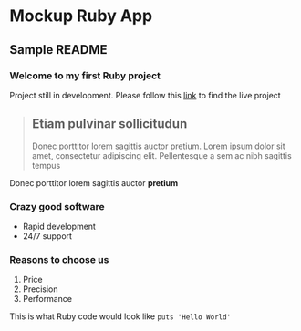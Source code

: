 Mockup Ruby App
===============

Sample README 
-----------------

### Welcome to my first Ruby project

Project still in development. Please follow this [link](http://mockupruby.herokuapp.com/) to find the live project

> ## Etiam pulvinar sollicitudun
>
>Donec porttitor lorem sagittis auctor pretium. Lorem ipsum dolor sit amet, consectetur adipiscing elit. Pellentesque a sem ac nibh sagittis tempus

Donec porttitor lorem sagittis auctor **pretium**

### Crazy good software
- Rapid development
- 24/7 support

### Reasons to choose us
1. Price
2. Precision
3. Performance

This is what Ruby code would look like `puts 'Hello World'`